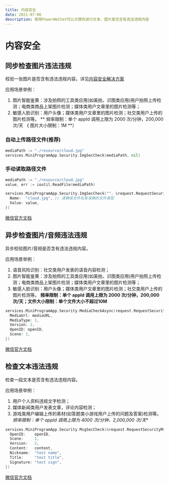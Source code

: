 ```yaml
---
title: 内容安全
date: 2021-07-06
description: 使用PowerWeChat可以方便的进行文本、图片是否含有违法违规内容
---
```


# 内容安全

## 同步检查图片违法违规

校验一张图片是否含有违法违规内容。详见[内容安全解决方案](https://developers.weixin.qq.com/miniprogram/dev/framework/operation.html)

应用场景举例：

1. 图片智能鉴黄：涉及拍照的工具类应用(如美拍，识图类应用)用户拍照上传检测；电商类商品上架图片检测；媒体类用户文章里的图片检测等；
2. 敏感人脸识别：用户头像；媒体类用户文章里的图片检测；社交类用户上传的图片检测等。 ** 频率限制：单个 appId 调用上限为 2000 次/分钟，200,000 次/天 **（** 图片大小限制：1M **）

### 自动上传路径文件(推荐)

``` go
mediaPath := "./resource/cloud.jpg"
services.MiniProgramApp.Security.ImgSecCheck(mediaPath, nil)
```

### 手动读取路径文件

``` go
mediaPath := "./resource/cloud.jpg"
value, err := ioutil.ReadFile(mediaPath)

services.MiniProgramApp.Security.ImgSecCheck("", &request.RequestSecurityFormData{
  Name:  "cloud.jpg", // 请确保文件名有准确的文件类型
  Value: value,
})
```

[微信官方文档](https://developers.weixin.qq.com/miniprogram/dev/api-backend/open-api/sec-check/security.imgSecCheck.html)



## 异步检查图片/音频违法违规

异步校验图片/音频是否含有违法违规内容。

应用场景举例：

1. 语音风险识别：社交类用户发表的语音内容检测；
2. 图片智能鉴黄：涉及拍照的工具类应用(如美拍，识图类应用)用户拍照上传检测；电商类商品上架图片检测；媒体类用户文章里的图片检测等；
3. 敏感人脸识别：用户头像；媒体类用户文章里的图片检测；社交类用户上传的图片检测等。 **频率限制：单个 appId 调用上限为 2000 次/分钟，200,000 次/天；文件大小限制：单个文件大小不超过10M**

``` go
services.MiniProgramApp.Security.MediaCheckAsync(request.RequestSecurityMediaCheckAsync{
  MediaUrl: mediaURL,
  MediaType: 1,
  Version: 2,
  OpenID: openID,
  Scene: 1,
})
```

[微信官方文档](https://developers.weixin.qq.com/miniprogram/dev/api-backend/open-api/sec-check/security.mediaCheckAsync.html)



## 检查文本违法违规

检查一段文本是否含有违法违规内容。

应用场景举例：

1. 用户个人资料违规文字检测；
2. 媒体新闻类用户发表文章，评论内容检测；
3. 游戏类用户编辑上传的素材(如答题类小游戏用户上传的问题及答案)检测等。 *频率限制：单个 appId 调用上限为 4000 次/分钟，2,000,000 次/天**

``` go
services.MiniProgramApp.Security.MsgSecCheck(&request.RequestSecurityMsgSecCheck{
  OpenID:    openID,
  Scene:     1,
  Version:   2,
  Content:   content,
  Nickname:  "test name",
  Title:     "test title",
  Signature: "test sign",
})
```

[微信官方文档](https://developers.weixin.qq.com/miniprogram/dev/api-backend/open-api/sec-check/security.msgSecCheck.html)
